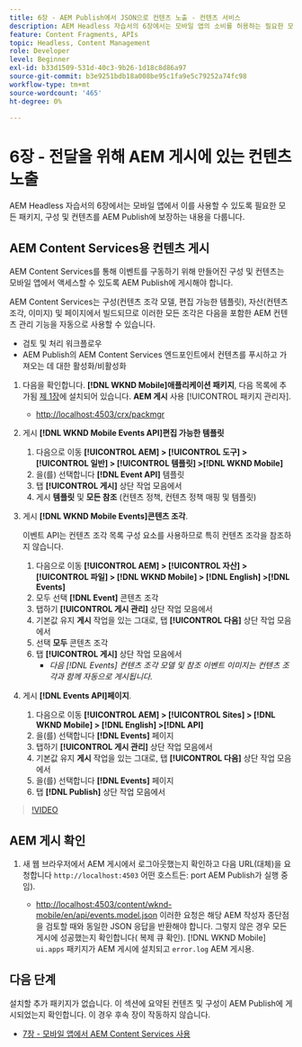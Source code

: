 ```yaml
---
title: 6장 - AEM Publish에서 JSON으로 컨텐츠 노출 - 컨텐츠 서비스
description: AEM Headless 자습서의 6장에서는 모바일 앱의 소비를 허용하는 필요한 모든 패키지, 구성 및 컨텐츠를 AEM Publish에 보장하는 내용을 다룹니다.
feature: Content Fragments, APIs
topic: Headless, Content Management
role: Developer
level: Beginner
exl-id: b33d1509-531d-40c3-9b26-1d18c8d86a97
source-git-commit: b3e9251bdb18a008be95c1fa9e5c79252a74fc98
workflow-type: tm+mt
source-wordcount: '465'
ht-degree: 0%

---
```


# 6장 - 전달을 위해 AEM 게시에 있는 컨텐츠 노출

AEM Headless 자습서의 6장에서는 모바일 앱에서 이를 사용할 수 있도록 필요한 모든 패키지, 구성 및 컨텐츠를 AEM Publish에 보장하는 내용을 다룹니다.

## AEM Content Services용 컨텐츠 게시

AEM Content Services를 통해 이벤트를 구동하기 위해 만들어진 구성 및 컨텐츠는 모바일 앱에서 액세스할 수 있도록 AEM Publish에 게시해야 합니다.

AEM Content Services는 구성(컨텐츠 조각 모델, 편집 가능한 템플릿), 자산(컨텐츠 조각, 이미지) 및 페이지에서 빌드되므로 이러한 모든 조각은 다음을 포함한 AEM 컨텐츠 관리 기능을 자동으로 사용할 수 있습니다.

* 검토 및 처리 워크플로우
* AEM Publish의 AEM Content Services 엔드포인트에서 컨텐츠를 푸시하고 가져오는 데 대한 활성화/비활성화

1. 다음을 확인합니다. **[!DNL WKND Mobile]애플리케이션 패키지**, 다음 목록에 추가됨 [제 1장](./chapter-1.md#wknd-mobile-application-packages)에 설치되어 있습니다. **AEM 게시** 사용 [!UICONTROL 패키지 관리자].
   * [http://localhost:4503/crx/packmgr](http://localhost:4503/crx/packmgr)

1. 게시 **[!DNL WKND Mobile Events API]편집 가능한 템플릿**
   1. 다음으로 이동 **[!UICONTROL AEM] > [!UICONTROL 도구] > [!UICONTROL 일반] > [!UICONTROL 템플릿] >[!DNL WKND Mobile]**
   1. 을(를) 선택합니다 **[!DNL Event API]** 템플릿
   1. 탭 **[!UICONTROL 게시]** 상단 작업 모음에서
   1. 게시 **템플릿** 및 **모든 참조** (컨텐츠 정책, 컨텐츠 정책 매핑 및 템플릿)

1. 게시 **[!DNL WKND Mobile Events]콘텐츠 조각**.

   이벤트 API는 컨텐츠 조각 목록 구성 요소를 사용하므로 특히 컨텐츠 조각을 참조하지 않습니다.

   1. 다음으로 이동 **[!UICONTROL AEM] > [!UICONTROL 자산] > [!UICONTROL 파일] > [!DNL WKND Mobile] > [!DNL English] >[!DNL Events]**
   1. 모두 선택 **[!DNL Event]** 콘텐츠 조각
   1. 탭하기 **[!UICONTROL 게시 관리]** 상단 작업 모음에서
   1. 기본값 유지 **게시** 작업을 있는 그대로, 탭 **[!UICONTROL 다음]** 상단 작업 모음에서
   1. 선택 **모두** 콘텐츠 조각
   1. 탭 **[!UICONTROL 게시]** 상단 작업 모음에서
      * *다음 [!DNL Events] 컨텐츠 조각 모델 및 참조 이벤트 이미지는 컨텐츠 조각과 함께 자동으로 게시됩니다.*

1. 게시 **[!DNL Events API]페이지**.
   1. 다음으로 이동 **[!UICONTROL AEM] > [!UICONTROL Sites] > [!DNL WKND Mobile] > [!DNL English] >[!DNL API]**
   1. 을(를) 선택합니다 **[!DNL Events]** 페이지
   1. 탭하기 **[!UICONTROL 게시 관리]** 상단 작업 모음에서
   1. 기본값 유지 **게시** 작업을 있는 그대로, 탭 **[!UICONTROL 다음]** 상단 작업 모음에서
   1. 을(를) 선택합니다 **[!DNL Events]** 페이지
   1. 탭 **[!DNL Publish]** 상단 작업 모음에서

>[!VIDEO](https://video.tv.adobe.com/v/28343?quality=12&learn=on)

## AEM 게시 확인

1. 새 웹 브라우저에서 AEM 게시에서 로그아웃했는지 확인하고 다음 URL(대체)을 요청합니다 `http://localhost:4503` 어떤 호스트든: port AEM Publish가 실행 중임).

   * [http://localhost:4503/content/wknd-mobile/en/api/events.model.json](http://localhost:4503/content/wknd-mobile/en/api/events.model.tidy.json)
   이러한 요청은 해당 AEM 작성자 종단점을 검토할 때와 동일한 JSON 응답을 반환해야 합니다. 그렇지 않은 경우 모든 게시에 성공했는지 확인합니다( 복제 큐 확인). [!DNL WKND Mobile] `ui.apps` 패키지가 AEM 게시에 설치되고 `error.log` AEM 게시용.

## 다음 단계

설치할 추가 패키지가 없습니다. 이 섹션에 요약된 컨텐츠 및 구성이 AEM Publish에 게시되었는지 확인합니다. 이 경우 후속 장이 작동하지 않습니다.

* [7장 - 모바일 앱에서 AEM Content Services 사용](./chapter-7.md)

